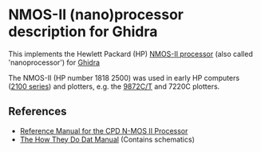 # NMOS-II (nano)processor description for Ghidra

This implements the Hewlett Packard (HP) [NMOS-II processor](http://www.hp9825.com/html/hybrid_microprocessor.html)
(also called 'nanoprocessor') for [Ghidra](https://ghidra-sre.org)

The NMOS-II (HP number 1818 2500) was used in early HP computers ([2100 series](https://en.wikipedia.org/wiki/HP_2100))
and plotters, e.g. the [9872C/T](http://hpmuseum.net/display_item.php?hw=79) and 7220C plotters.

## References

* [Reference Manual for the CPD N-MOS II Processor](https://archive.org/details/bitsavers_hpasicnmosg1976_6027884)
* [The How They Do Dat Manual](https://archive.org/details/bitsavers_hpasicnmosl_32714611) (Contains schematics)
